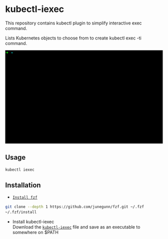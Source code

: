 # kubectl-iexec

This repository contains kubectl plugin to simplify interactive exec command.

Lists Kubernetes objects to choose from to create kubectl exec -ti command.

![kubectl-iexec demo GIF](img/kubectl-iexec-demo.gif)

## Usage

```sh
kubectl iexec
```

## Installation

- [`Install fzf`](https://github.com/junegunn/fzf#installation)

```sh
git clone --depth 1 https://github.com/junegunn/fzf.git ~/.fzf
~/.fzf/install
```

- Install kubectl-iexec\
Download the [`kubectl-iexec`](https://raw.githubusercontent.com/duyguserbest/kubectl-iexec/master/kubectl-iexec) file and save as an executable to somewhere on $PATH 
